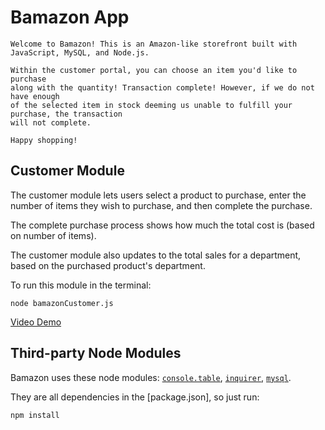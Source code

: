 # Bamazon App

```
Welcome to Bamazon! This is an Amazon-like storefront built with JavaScript, MySQL, and Node.js. 

Within the customer portal, you can choose an item you'd like to purchase
along with the quantity! Transaction complete! However, if we do not have enough 
of the selected item in stock deeming us unable to fulfill your purchase, the transaction 
will not complete.

Happy shopping!
 ```
 ## Customer Module

The customer module lets users select a product to purchase, enter the number of items they wish to purchase, and then complete the purchase.

The complete purchase process shows how much the total cost is (based on number of items).

The customer module also updates to the total sales for a department, based on the purchased product's department.

To run this module in the terminal:

`node bamazonCustomer.js`

<a href="https://youtu.be/iu_4OceMyWY">Video Demo</a>


 ## Third-party Node Modules

Bamazon uses these node modules: [`console.table`](https://www.npmjs.com/package/console.table), [`inquirer`](https://www.npmjs.com/package/inquirer), [`mysql`](https://www.npmjs.com/package/mysql).

They are all dependencies in the [package.json], so just run:

`npm install`



